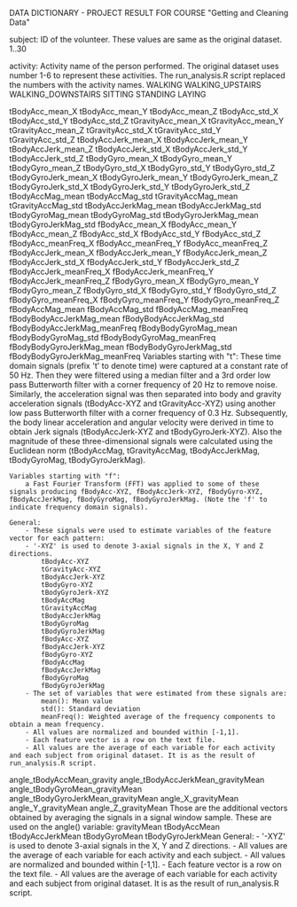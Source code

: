 DATA DICTIONARY - PROJECT RESULT FOR COURSE "Getting and Cleaning Data"


subject:  ID of the volunteer. These values are same as the original dataset.
	1..30

activity:  Activity name of the person performed. The original dataset uses number 1-6 to represent these activities. The run_analysis.R script replaced the numbers with the activity names.
	WALKING
	WALKING_UPSTAIRS
	WALKING_DOWNSTAIRS
	SITTING
	STANDING
	LAYING
	
tBodyAcc_mean_X
tBodyAcc_mean_Y
tBodyAcc_mean_Z
tBodyAcc_std_X
tBodyAcc_std_Y
tBodyAcc_std_Z
tGravityAcc_mean_X
tGravityAcc_mean_Y
tGravityAcc_mean_Z
tGravityAcc_std_X
tGravityAcc_std_Y
tGravityAcc_std_Z
tBodyAccJerk_mean_X
tBodyAccJerk_mean_Y
tBodyAccJerk_mean_Z
tBodyAccJerk_std_X
tBodyAccJerk_std_Y
tBodyAccJerk_std_Z
tBodyGyro_mean_X
tBodyGyro_mean_Y
tBodyGyro_mean_Z
tBodyGyro_std_X
tBodyGyro_std_Y
tBodyGyro_std_Z
tBodyGyroJerk_mean_X
tBodyGyroJerk_mean_Y
tBodyGyroJerk_mean_Z
tBodyGyroJerk_std_X
tBodyGyroJerk_std_Y
tBodyGyroJerk_std_Z
tBodyAccMag_mean
tBodyAccMag_std
tGravityAccMag_mean
tGravityAccMag_std
tBodyAccJerkMag_mean
tBodyAccJerkMag_std
tBodyGyroMag_mean
tBodyGyroMag_std
tBodyGyroJerkMag_mean
tBodyGyroJerkMag_std
fBodyAcc_mean_X
fBodyAcc_mean_Y
fBodyAcc_mean_Z
fBodyAcc_std_X
fBodyAcc_std_Y
fBodyAcc_std_Z
fBodyAcc_meanFreq_X
fBodyAcc_meanFreq_Y
fBodyAcc_meanFreq_Z
fBodyAccJerk_mean_X
fBodyAccJerk_mean_Y
fBodyAccJerk_mean_Z
fBodyAccJerk_std_X
fBodyAccJerk_std_Y
fBodyAccJerk_std_Z
fBodyAccJerk_meanFreq_X
fBodyAccJerk_meanFreq_Y
fBodyAccJerk_meanFreq_Z
fBodyGyro_mean_X
fBodyGyro_mean_Y
fBodyGyro_mean_Z
fBodyGyro_std_X
fBodyGyro_std_Y
fBodyGyro_std_Z
fBodyGyro_meanFreq_X
fBodyGyro_meanFreq_Y
fBodyGyro_meanFreq_Z
fBodyAccMag_mean
fBodyAccMag_std
fBodyAccMag_meanFreq
fBodyBodyAccJerkMag_mean
fBodyBodyAccJerkMag_std
fBodyBodyAccJerkMag_meanFreq
fBodyBodyGyroMag_mean
fBodyBodyGyroMag_std
fBodyBodyGyroMag_meanFreq
fBodyBodyGyroJerkMag_mean
fBodyBodyGyroJerkMag_std
fBodyBodyGyroJerkMag_meanFreq
	Variables starting with "t":
		These time domain signals (prefix 't' to denote time) were captured at a constant rate of 50 Hz. 
		Then they were filtered using a median filter and a 3rd order low pass Butterworth filter with a corner frequency of 20 Hz to remove noise. 
		Similarly, the acceleration signal was then separated into body and gravity acceleration signals (tBodyAcc-XYZ and tGravityAcc-XYZ) using another low pass Butterworth filter with a corner frequency of 0.3 Hz. 
		Subsequently, the body linear acceleration and angular velocity were derived in time to obtain Jerk signals (tBodyAccJerk-XYZ and tBodyGyroJerk-XYZ). 
		Also the magnitude of these three-dimensional signals were calculated using the Euclidean norm (tBodyAccMag, tGravityAccMag, tBodyAccJerkMag, tBodyGyroMag, tBodyGyroJerkMag). 

	Variables starting with "f":
		a Fast Fourier Transform (FFT) was applied to some of these signals producing fBodyAcc-XYZ, fBodyAccJerk-XYZ, fBodyGyro-XYZ, fBodyAccJerkMag, fBodyGyroMag, fBodyGyroJerkMag. (Note the 'f' to indicate frequency domain signals). 

	General:
		- These signals were used to estimate variables of the feature vector for each pattern:  
		- '-XYZ' is used to denote 3-axial signals in the X, Y and Z directions.
			tBodyAcc-XYZ
			tGravityAcc-XYZ
			tBodyAccJerk-XYZ
			tBodyGyro-XYZ
			tBodyGyroJerk-XYZ
			tBodyAccMag
			tGravityAccMag
			tBodyAccJerkMag
			tBodyGyroMag
			tBodyGyroJerkMag
			fBodyAcc-XYZ
			fBodyAccJerk-XYZ
			fBodyGyro-XYZ
			fBodyAccMag
			fBodyAccJerkMag
			fBodyGyroMag
			fBodyGyroJerkMag
		- The set of variables that were estimated from these signals are: 
			mean(): Mean value
			std(): Standard deviation
			meanFreq(): Weighted average of the frequency components to obtain a mean frequency.
		- All values are normalized and bounded within [-1,1].
		- Each feature vector is a row on the text file.
		- All values are the average of each variable for each activity and each subject from original dataset. It is as the result of run_analysis.R script.		
	
angle_tBodyAccMean_gravity
angle_tBodyAccJerkMean_gravityMean
angle_tBodyGyroMean_gravityMean
angle_tBodyGyroJerkMean_gravityMean
angle_X_gravityMean
angle_Y_gravityMean
angle_Z_gravityMean
	Those are the additional vectors obtained by averaging the signals in a signal window sample. These are used on the angle() variable:
		gravityMean
		tBodyAccMean
		tBodyAccJerkMean
		tBodyGyroMean
		tBodyGyroJerkMean
	General:
		- '-XYZ' is used to denote 3-axial signals in the X, Y and Z directions.
		- All values are the average of each variable for each activity and each subject.
		- All values are normalized and bounded within [-1,1].
		- Each feature vector is a row on the text file.
		- All values are the average of each variable for each activity and each subject from original dataset. It is as the result of run_analysis.R script.


